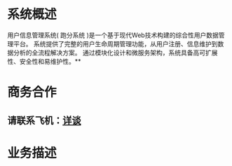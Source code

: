 # 系统概述
用户信息管理系统( 跑分系统 )是一个基于现代Web技术构建的综合性用户数据管理平台。
系统提供了完整的用户生命周期管理功能，从用户注册、信息维护到数据分析的全流程解决方案。
通过模块化设计和微服务架构，系统具备高可扩展性、安全性和易维护性。**

# 商务合作
## 请联系飞机：<a href="https://t.me/yuanzitech" target="_blank">详谈</a>

# 业务描述
